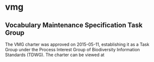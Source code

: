 # vmg

## Vocabulary Maintenance Specification Task Group ##

The VMG charter was approved on 2015-05-11, establishing it as a Task Group under the Process Interest Group of Biodiversity Information Standards (TDWG).  The charter can be viewed at 
